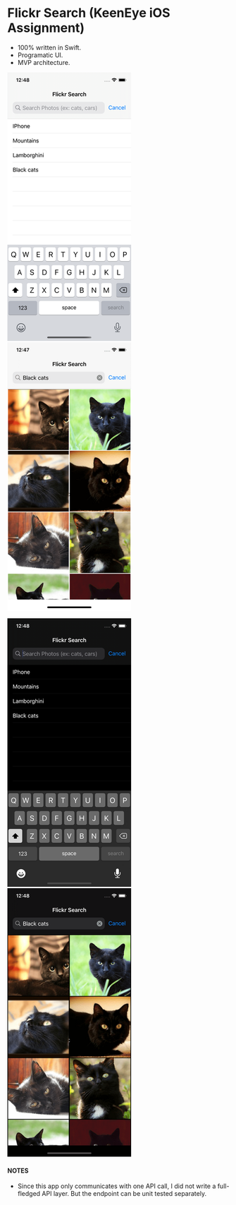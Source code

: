 # Flickr Search (KeenEye iOS Assignment)

* 100% written in Swift.
* Programatic UI.
* MVP architecture.

![alt text](https://github.com/Isuru-Nanayakkara/Flickr-Search/blob/main/screenshots/light-1.png) ![alt text](https://github.com/Isuru-Nanayakkara/Flickr-Search/blob/main/screenshots/light-2.png)

![alt text](https://github.com/Isuru-Nanayakkara/Flickr-Search/blob/main/screenshots/dark-1.png) ![alt text](https://github.com/Isuru-Nanayakkara/Flickr-Search/blob/main/screenshots/dark-2.png)


#### NOTES

* Since this app only communicates with one API call, I did not write a full-fledged API layer. But the endpoint can be unit tested separately.